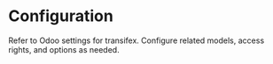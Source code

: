 # Configuration

Refer to Odoo settings for transifex. Configure related models, access rights, and options as needed.
